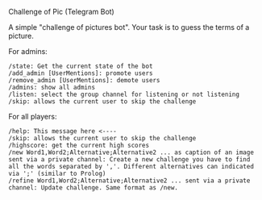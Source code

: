 Challenge of Pic (Telegram Bot)

A simple "challenge of pictures bot". Your task is to guess the terms of a picture.

For admins:
```
/state: Get the current state of the bot
/add_admin [UserMentions]: promote users
/remove_admin [UserMentions]: demote users 
/admins: show all admins
/listen: select the group channel for listening or not listening
/skip: allows the current user to skip the challenge
```

For all players:
```
/help: This message here <----
/skip: allows the current user to skip the challenge
/highscore: get the current high scores
/new Word1,Word2;Alternative;Alternative2 ... as caption of an image sent via a private channel: Create a new challenge you have to find all the words separated by ','. Different alternatives can indicated via ';' (similar to Prolog)
/refine Word1,Word2;Alternative;Alternative2 ... sent via a private channel: Update challenge. Same format as /new.
```
